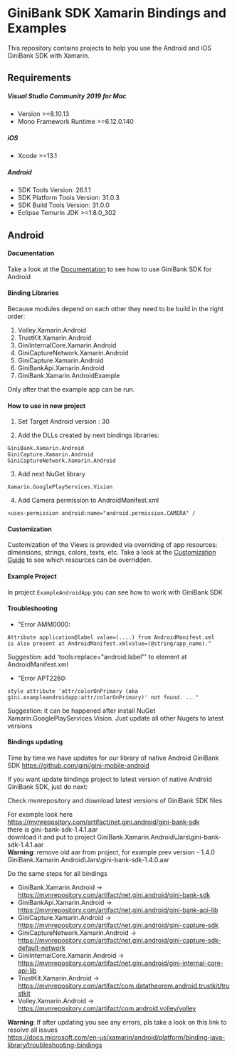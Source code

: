 GiniBank SDK Xamarin Bindings and Examples
=================================================

This repository contains projects to help you use the Android and iOS GiniBank SDK  with Xamarin.

Requirements
-----------

##### Visual Studio Community 2019 for Mac
* Version >=8.10.13
* Mono Framework Runtime >=6.12.0.140

##### iOS
* Xcode >=13.1

##### Android
* SDK Tools Version: 26.1.1
* SDK Platform Tools Version: 31.0.3
* SDK Build Tools Version: 31.0.0
* Eclipse Temurin JDK >=1.8.0_302

Android
-------

#### Documentation
Take a look at the [Documentation](https://developer.gini.net/gini-mobile-android/bank-sdk/sdk/html/index.html) to see how to use GiniBank SDK for Android

#### Binding Libraries

Because modules depend on each other they need to be build in the right order:

1) Volley.Xamarin.Android
2) TrustKit.Xamarin.Android
3) GiniInternalCore.Xamarin.Android
4) GiniCaptureNetwork.Xamarin.Android
5) GiniCapture.Xamarin.Android
6) GiniBankApi.Xamarin.Android
7) GiniBank.Xamarin.AndroidExample

Only after that the example app can be run.

#### How to use in new project

1. Set Target Android version : 30

2. Add the DLLs created by next bindings libraries:
```
GiniBank.Xamarin.Android
GiniCapture.Xamarin.Android
GiniCaptureNetwork.Xamarin.Android
```
3. Add next NuGet library
```
Xamarin.GooglePlayServices.Vision
```
4. Add Camera permission to AndroidManifest.xml
```
<uses-permission android:name="android.permission.CAMERA" /
```

#### Customization

Customization of the Views is provided via overriding of app resources: dimensions, strings, colors, texts, etc. Take a look at the [Customization Guide](https://developer.gini.net/gini-mobile-android/bank-sdk/sdk/html/customization.html) to see which resources can be overridden.

#### Example Project

In project `ExampleAndroidApp` you can see how to work with GiniBank SDK

#### Troubleshooting

* "Error AMM0000: 	
```
Attribute application@label value=(....) from AndroidManifest.xml
is also present at AndroidManifest.xmlvalue=(@string/app_name)."
```
Suggestion: add 'tools:replace="android:label"' to <application> element at AndroidManifest.xml

* "Error APT2260: 
```
style attribute 'attr/colorOnPrimary (aka gini.exampleandroidapp:attr/colorOnPrimary)' not found. ..."
```
Suggestion: it can be happened after install NuGet Xamarin.GooglePlayServices.Vision. Just update all other Nugets to latest versions
  
#### Bindings updating
  
Time by time we have updates for our library of native Android GiniBank SDK
https://github.com/gini/gini-mobile-android
  
If you want update bindings project to latest version of native Android GiniBank SDK, just do next:
  
Check mvnrepository and download latest versions of GiniBank SDK files
  
For example look here<br />
https://mvnrepository.com/artifact/net.gini.android/gini-bank-sdk<br />
there is gini-bank-sdk-1.4.1.aar<br />
download it and put to project GiniBank.Xamarin.Android\Jars\gini-bank-sdk-1.4.1.aar<br />
**Warning**: remove old aar from project, for example prev version - 1.4.0 GiniBank.Xamarin.Android\Jars\gini-bank-sdk-1.4.0.aar<br />
  
Do the same steps for all bindings<br />
* GiniBank.Xamarin.Android -> https://mvnrepository.com/artifact/net.gini.android/gini-bank-sdk
* GiniBankApi.Xamarin.Android -> https://mvnrepository.com/artifact/net.gini.android/gini-bank-api-lib
* GiniCapture.Xamarin.Android -> https://mvnrepository.com/artifact/net.gini.android/gini-capture-sdk
* GiniCaptureNetwork.Xamarin.Android -> https://mvnrepository.com/artifact/net.gini.android/gini-capture-sdk-default-network
* GiniInternalCore.Xamarin.Android -> https://mvnrepository.com/artifact/net.gini.android/gini-internal-core-api-lib
* TrustKit.Xamarin.Android -> https://mvnrepository.com/artifact/com.datatheorem.android.trustkit/trustkit
* Volley.Xamarin.Android -> https://mvnrepository.com/artifact/com.android.volley/volley
  
  
**Warning**: If after updating you see any errors, pls take a look on this link to resolve all issues<br />
https://docs.microsoft.com/en-us/xamarin/android/platform/binding-java-library/troubleshooting-bindings
  

